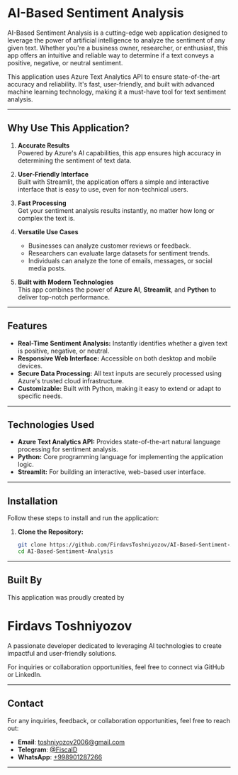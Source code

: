 # AI-Based Sentiment Analysis

AI-Based Sentiment Analysis is a cutting-edge web application designed to leverage the power of artificial intelligence to analyze the sentiment of any given text. Whether you're a business owner, researcher, or enthusiast, this app offers an intuitive and reliable way to determine if a text conveys a positive, negative, or neutral sentiment.

This application uses Azure Text Analytics API to ensure state-of-the-art accuracy and reliability. It's fast, user-friendly, and built with advanced machine learning technology, making it a must-have tool for text sentiment analysis.

---

## **Why Use This Application?**

1. **Accurate Results**  
   Powered by Azure's AI capabilities, this app ensures high accuracy in determining the sentiment of text data.

2. **User-Friendly Interface**  
   Built with Streamlit, the application offers a simple and interactive interface that is easy to use, even for non-technical users.

3. **Fast Processing**  
   Get your sentiment analysis results instantly, no matter how long or complex the text is.

4. **Versatile Use Cases**  
   - Businesses can analyze customer reviews or feedback.  
   - Researchers can evaluate large datasets for sentiment trends.  
   - Individuals can analyze the tone of emails, messages, or social media posts.

5. **Built with Modern Technologies**  
   This app combines the power of **Azure AI**, **Streamlit**, and **Python** to deliver top-notch performance.

---

## **Features**

- **Real-Time Sentiment Analysis:** Instantly identifies whether a given text is positive, negative, or neutral.  
- **Responsive Web Interface:** Accessible on both desktop and mobile devices.  
- **Secure Data Processing:** All text inputs are securely processed using Azure's trusted cloud infrastructure.  
- **Customizable:** Built with Python, making it easy to extend or adapt to specific needs.  

---

## **Technologies Used**

- **Azure Text Analytics API:** Provides state-of-the-art natural language processing for sentiment analysis.  
- **Python:** Core programming language for implementing the application logic.  
- **Streamlit:** For building an interactive, web-based user interface.  

---

## **Installation**

Follow these steps to install and run the application:

1. **Clone the Repository:**
   ```bash
   git clone https://github.com/FirdavsToshniyozov/AI-Based-Sentiment-Analysis.git
   cd AI-Based-Sentiment-Analysis

---

## **Built By**

This application was proudly created by  

# **Firdavs Toshniyozov**  

A passionate developer dedicated to leveraging AI technologies to create impactful and user-friendly solutions.  

For inquiries or collaboration opportunities, feel free to connect via GitHub or LinkedIn.

---

## **Contact**

For any inquiries, feedback, or collaboration opportunities, feel free to reach out:  
- **Email**: [toshniyozov2006@gmail.com](mailto:toshniyozov2006@gmail.com)  
- **Telegram**: [@FiscalD](https://t.me/FiscalD)  
- **WhatsApp**: [+998901287266](https://wa.me/998901287266)

---
